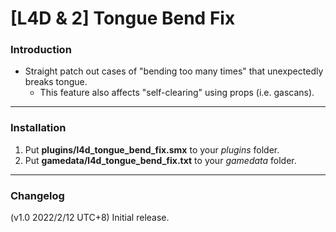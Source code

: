 # [L4D & 2] Tongue Bend Fix

### Introduction
- Straight patch out cases of "bending too many times" that unexpectedly breaks tongue.
  - This feature also affects "self-clearing" using props (i.e. gascans).

<hr>

### Installation
1. Put **plugins/l4d_tongue_bend_fix.smx** to your _plugins_ folder.
2. Put **gamedata/l4d_tongue_bend_fix.txt** to your _gamedata_ folder.

<hr>

### Changelog
(v1.0 2022/2/12 UTC+8) Initial release.

